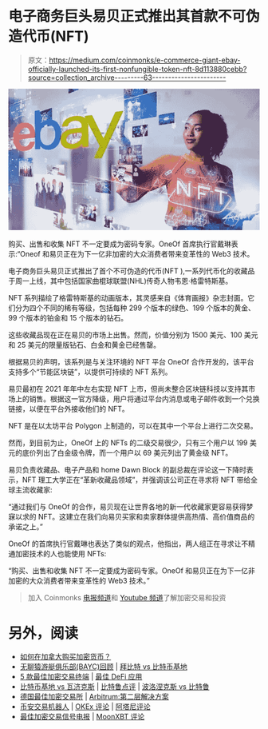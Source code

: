 # 电子商务巨头易贝正式推出其首款不可伪造代币(NFT)

> 原文：<https://medium.com/coinmonks/e-commerce-giant-ebay-officially-launched-its-first-nonfungible-token-nft-8d113880cebb?source=collection_archive---------63----------------------->

![](img/20bd16cdaf561cc41ab10741482812a8.png)

购买、出售和收集 NFT 不一定要成为密码专家。OneOf 首席执行官戴琳表示:“Oneof 和易贝正在为下一亿非加密的大众消费者带来变革性的 Web3 技术。

电子商务巨头易贝正式推出了首个不可伪造的代币(NFT ),一系列代币化的收藏品于周一上线，其中包括国家曲棍球联盟(NHL)传奇人物韦恩·格雷特斯基。

NFT 系列描绘了格雷特斯基的动画版本，其灵感来自《体育画报》杂志封面。它们分为四个不同的稀有等级，包括每种 299 个版本的绿色、199 个版本的黄金、99 个版本的铂金和 15 个版本的钻石。

这些收藏品现在正在易贝的市场上出售。然而，价值分别为 1500 美元、100 美元和 25 美元的限量版钻石、白金和黄金已经售罄。

根据易贝的声明，该系列是与关注环境的 NFT 平台 OneOf 合作开发的，该平台支持多个“节能区块链”，以提供可持续的 NFT 系列。

易贝最初在 2021 年年中左右实现 NFT 上市，但尚未整合区块链科技以支持其市场上的销售。根据这一官方降级，用户将通过平台内消息或电子邮件收到一个兑换链接，以便在平台外接收他们的 NFT。

NFT 是在以太坊平台 Polygon 上制造的，可以在其中一个平台上进行二次交易。

然而，到目前为止，OneOf 上的 NFTs 的二级交易很少，只有三个用户以 199 美元的底价列出了白金级令牌，而一个用户以 69 美元列出了黄金级 NFT。

易贝负责收藏品、电子产品和 home Dawn Block 的副总裁在评论这一下降时表示，NFT 理工大学正在“革新收藏品领域”，并强调该公司正在寻求将 NFT 带给全球主流收藏家:

“通过我们与 OneOf 的合作，易贝现在让世界各地的新一代收藏家更容易获得梦寐以求的 NFT。这建立在我们向易贝买家和卖家群体提供高热情、高价值商品的承诺之上。”

OneOf 的首席执行官戴琳也表达了类似的观点，他指出，两人组正在寻求让不精通加密技术的人也能使用 NFTs:

“购买、出售和收集 NFT 不一定要成为密码专家。OneOf 和易贝正在为下一亿非加密的大众消费者带来变革性的 Web3 技术。”

> 加入 Coinmonks [电报频道](https://t.me/coincodecap)和 [Youtube 频道](https://www.youtube.com/c/coinmonks/videos)了解加密交易和投资

# 另外，阅读

*   [如何在加拿大购买加密货币？](https://coincodecap.com/how-to-buy-cryptocurrency-in-canada)
*   [无聊猿游艇俱乐部(BAYC)回顾](https://coincodecap.com/bored-ape-yacht-club-bayc-review) | [拜比特 vs 比特币基地](https://coincodecap.com/bybit-vs-coinbase)
*   [5 款最佳加密交易终端](https://coincodecap.com/crypto-trading-terminals) | [最佳 DeFi 应用](https://coincodecap.com/best-defi-apps)
*   [比特币基地 vs 瓦济克斯](https://coincodecap.com/coinbase-vs-wazirx) | [比特鲁点评](https://coincodecap.com/bitrue-review) | [波洛涅克斯 vs 比特鲁](https://coincodecap.com/poloniex-vs-bittrex)
*   [德国最佳加密交易所](https://coincodecap.com/crypto-exchanges-in-germany) | [Arbitrum:第二层解决方案](https://coincodecap.com/arbitrum)
*   [币安交易机器人](/coinmonks/binance-trading-bots-d0d57bb62c4c) | [OKEx 评论](/coinmonks/okex-review-6b369304110f) | [阿塔尼评论](https://coincodecap.com/atani-review)
*   [最佳加密交易信号电报](/coinmonks/best-crypto-signals-telegram-5785cdbc4b2b) | [MoonXBT 评论](/coinmonks/moonxbt-review-6e4ab26d037)